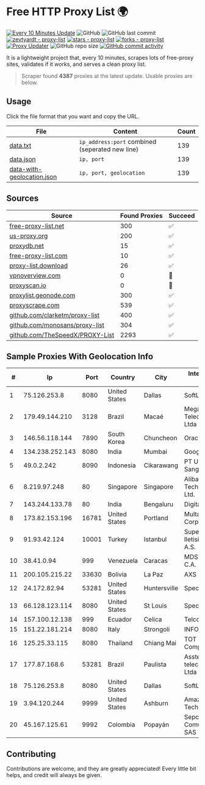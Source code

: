 
# Free HTTP Proxy List 🌍

[![Every 10 Minutes Update](https://github.com/mertguvencli/http-proxy-list/actions/workflows/main.yml/badge.svg?branch=main)](https://github.com/mertguvencli/http-proxy-list/actions/workflows/main.yml)
![GitHub](https://img.shields.io/github/license/mertguvencli/http-proxy-list)
![GitHub last commit](https://img.shields.io/github/last-commit/mertguvencli/http-proxy-list)
[![zevtyardt - proxy-list](https://img.shields.io/static/v1?label=zevtyardt&message=proxy-list&color=blue&logo=github)](https://github.com/zevtyardt/proxy-list "Go to GitHub repo")
[![stars - proxy-list](https://img.shields.io/github/stars/zevtyardt/proxy-list?style=social)](https://github.com/zevtyardt/proxy-list)
[![forks - proxy-list](https://img.shields.io/github/forks/zevtyardt/proxy-list?style=social)](https://github.com/zevtyardt/proxy-list)
[![Proxy Updater](https://github.com/zevtyardt/proxy-list/workflows/Proxy%20Updater/badge.svg)](https://github.com/zevtyardt/proxy-list/actions?query=workflow:"Proxy+Updater")
![GitHub repo size](https://img.shields.io/github/repo-size/zevtyardt/proxy-list)
[![GitHub commit activity](https://img.shields.io/github/commit-activity/m/zevtyardt/proxy-list?logo=commits)](https://github.com/zevtyardt/proxy-list/commits/main)

It is a lightweight project that, every 10 minutes, scrapes lots of free-proxy sites, validates if it works, and serves a clean proxy list.

> Scraper found **4387** proxies at the latest update. Usable proxies are below.

## Usage

Click the file format that you want and copy the URL.

|File|Content|Count|
|----|-------|-----|
|[data.txt](https://raw.githubusercontent.com/mertguvencli/http-proxy-list/main/proxy-list/data.txt)|`ip_address:port` combined (seperated new line)|139|
|[data.json](https://raw.githubusercontent.com/mertguvencli/http-proxy-list/main/proxy-list/data.json)|`ip, port`|139|
|[data-with-geolocation.json](https://raw.githubusercontent.com/mertguvencli/http-proxy-list/main/proxy-list/data-with-geolocation.json)|`ip, port, geolocation`|139|

## Sources

|Source|Found Proxies|Succeed|
|------|-------------|-------|
|[free-proxy-list.net](https://free-proxy-list.net)|300|✅|
|[us-proxy.org](https://www.us-proxy.org)|200|✅|
|[proxydb.net](http://proxydb.net)|15|✅|
|[free-proxy-list.com](https://free-proxy-list.com/?page=&port=&type%5B%5D=http&type%5B%5D=https&up_time=0&search=Search)|10|✅|
|[proxy-list.download](https://www.proxy-list.download/HTTP)|26|✅|
|[vpnoverview.com](https://vpnoverview.com/privacy/anonymous-browsing/free-proxy-servers)|0|🚫|
|[proxyscan.io](https://www.proxyscan.io)|0|🚫|
|[proxylist.geonode.com](https://proxylist.geonode.com/api/proxy-list?limit=300&page=1&sort_by=lastChecked&sort_type=desc&protocols=http,https)|300|✅|
|[proxyscrape.com](https://api.proxyscrape.com/v2/?request=displayproxies&protocol=http&timeout=10000&country=all&ssl=all&anonymity=all)|539|✅|
|[github.com/clarketm/proxy-list](https://raw.githubusercontent.com/clarketm/proxy-list/master/proxy-list-raw.txt)|400|✅|
|[github.com/monosans/proxy-list](https://raw.githubusercontent.com/monosans/proxy-list/main/proxies/http.txt)|304|✅|
|[github.com/TheSpeedX/PROXY-List](https://raw.githubusercontent.com/TheSpeedX/PROXY-List/master/http.txt)|2293|✅|


## Sample Proxies With Geolocation Info

|#|Ip|Port|Country|City|Internet Service Provider|
|-|--|----|-------|----|-------------------------|
|1|75.126.253.8|8080|United States|Dallas|SoftLayer|
|2|179.49.144.210|3128|Brazil|Macaé|Meganet Telecomumicacoes Ltda|
|3|146.56.118.144|7890|South Korea|Chuncheon|Oracle Corporation|
|4|134.238.252.143|8080|India|Mumbai|Google LLC|
|5|49.0.2.242|8090|Indonesia|Cikarawang|PT Usaha Adi Sanggoro|
|6|8.219.97.248|80|Singapore|Singapore|Alibaba (US) Technology Co., Ltd.|
|7|143.244.133.78|80|India|Bengaluru|DigitalOcean, LLC|
|8|173.82.153.196|16781|United States|Portland|Multacom Corporation|
|9|91.93.42.124|10001|Turkey|Istanbul|Superonline Iletisim Hizmetleri A.S.|
|10|38.41.0.94|999|Venezuela|Caracas|MDS TELECOM C.A.|
|11|200.105.215.22|33630|Bolivia|La Paz|AXS Bolivia S. A.|
|12|24.172.82.94|53281|United States|Huntersville|Spectrum|
|13|66.128.123.114|8080|United States|St Louis|Spectrum|
|14|157.100.12.138|999|Ecuador|Celica|Telconet S.A|
|15|151.22.181.214|8080|Italy|Strongoli|INFOSTRADA|
|16|125.25.33.115|8080|Thailand|Chiang Mai|TOT Public Company Limited|
|17|177.87.168.6|53281|Brazil|Paulista|Asstelecom telecomunicação Ltda me|
|18|75.126.253.8|8080|United States|Dallas|SoftLayer|
|19|3.94.120.244|9999|United States|Ashburn|Amazon Technologies Inc.|
|20|45.167.125.61|9992|Colombia|Popayán|Sepcom Comunicaciones SAS|



## Contributing

Contributions are welcome, and they are greatly appreciated! Every
little bit helps, and credit will always be given.


